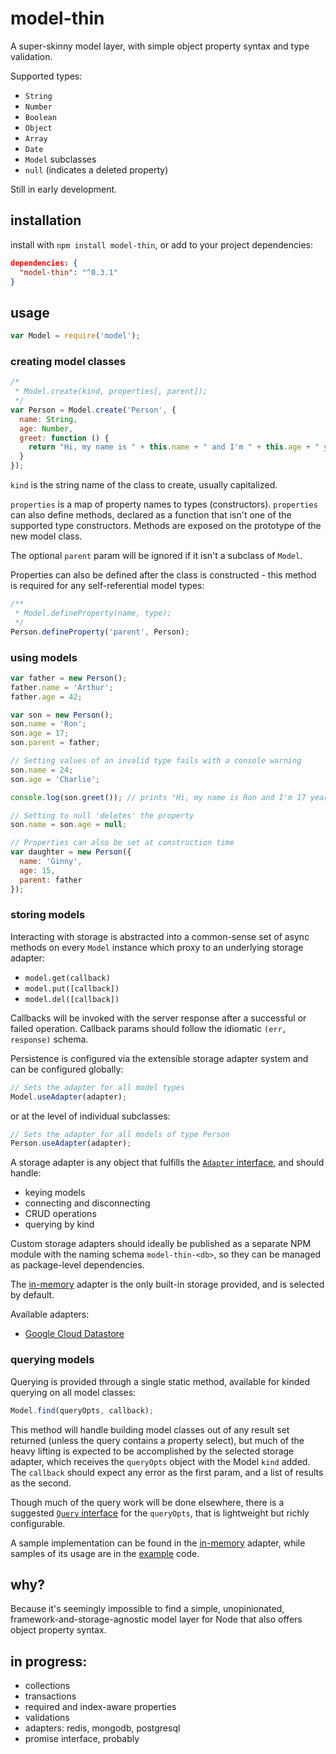 # model-thin
A super-skinny model layer, with simple object property syntax and type validation.

Supported types:

- `String`
- `Number`
- `Boolean`
- `Object`
- `Array`
- `Date`
- `Model` subclasses
- `null` (indicates a deleted property)

Still in early development.

## installation

install with `npm install model-thin`, or add to your project dependencies:

```json
dependencies: {
  "model-thin": "^0.3.1"
}
```

## usage

```javascript
var Model = require('model');
```

### creating model classes

```javascript
/*
 * Model.create(kind, properties[, parent]);
 */
var Person = Model.create('Person', {
  name: String,
  age: Number,
  greet: function () {
    return "Hi, my name is " + this.name + " and I'm " + this.age + " years old.";
  }
});
```

`kind` is the string name of the class to create, usually capitalized.

`properties` is a map of property names to types (constructors). `properties` can also define methods, declared as a function that isn't one of the supported type constructors. Methods are exposed on the prototype of the new model class.

The optional `parent` param will be ignored if it isn't a subclass of `Model`.

Properties can also be defined after the class is constructed - this method is required for any self-referential model types:

```javascript
/**
 * Model.defineProperty(name, type);
 */
Person.defineProperty('parent', Person);
```

### using models

```javascript
var father = new Person();
father.name = 'Arthur';
father.age = 42;

var son = new Person();
son.name = 'Ron';
son.age = 17;
son.parent = father;

// Setting values of an invalid type fails with a console warning
son.name = 24;
son.age = 'Charlie';

console.log(son.greet()); // prints "Hi, my name is Ron and I'm 17 years old."

// Setting to null 'deletes' the property
son.name = son.age = null;

// Properties can also be set at construction time
var daughter = new Person({
  name: 'Ginny',
  age: 15,
  parent: father
});
```

### storing models

Interacting with storage is abstracted into a common-sense set of async methods on every `Model` instance which proxy to an underlying storage adapter:

- `model.get(callback)`
- `model.put([callback])`
- `model.del([callback])`

Callbacks will be invoked with the server response after a successful or failed operation. Callback params should follow the idiomatic `(err, response)` schema.

Persistence is configured via the extensible storage adapter system and can be configured globally:

```javascript
// Sets the adapter for all model types
Model.useAdapter(adapter);
```

or at the level of individual subclasses:

```javascript
// Sets the adapter for all models of type Person
Person.useAdapter(adapter);
```

A storage adapter is any object that fulfills the [`Adapter` interface](https://github.com/davidrekow/model-thin/blob/master/src/adapter.js#L6:L57), and should handle:

- keying models
- connecting and disconnecting
- CRUD operations
- querying by kind

Custom storage adapters should ideally be published as a separate NPM module with the naming schema `model-thin-<db>`, so they can be managed as package-level dependencies.

The [in-memory](https://github.com/davidrekow/model-thin/blob/master/src/adapters/memory.js) adapter is the only built-in storage provided, and is selected by default.

Available adapters:

- [Google Cloud Datastore](https://www.npmjs.com/package/model-thin-gcloud-datastore)

### querying models

Querying is provided through a single static method, available for kinded querying on all model classes:

```javascript
Model.find(queryOpts, callback);
```

This method will handle building model classes out of any result set returned (unless the query contains a property select), but much of the heavy lifting is expected to be accomplished by the selected storage adapter, which receives the `queryOpts` object with the Model `kind` added. The `callback` should expect any error as the first param, and a list of results as the second.

Though much of the query work will be done elsewhere, there is a suggested [`Query` interface](https://github.com/davidrekow/model-thin/blob/master/src/query.js) for the `queryOpts`, that is lightweight but richly configurable.

A sample implementation can be found in the [in-memory](https://github.com/davidrekow/model-thin/blob/master/src/adapters/memory.js#L80:L122) adapter, while samples of its usage are in the [example](https://github.com/davidrekow/model-thin/blob/master/example.js#L75:L91) code.

## why?

Because it's seemingly impossible to find a simple, unopinionated, framework-and-storage-agnostic model layer for Node that also offers object property syntax.

## in progress:
- collections
- transactions
- required and index-aware properties
- validations
- adapters: redis, mongodb, postgresql
- promise interface, probably
